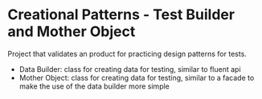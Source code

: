 # Creational Patterns - Test Builder and Mother Object

Project that validates an product for practicing design
patterns for tests.

- Data Builder: class for creating data for testing, similar to fluent api
- Mother Object: class for creating data for testing, similar to a facade to
make the use of the data builder more simple

